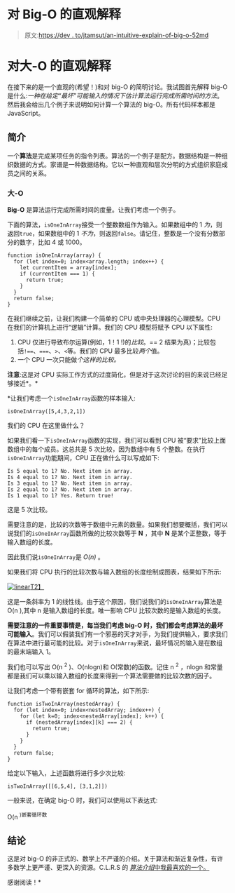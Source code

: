 # 对 Big-O 的直观解释

> 原文:[https://dev . to/jtamsut/an-intuitive-explain-of-big-o-52md](https://dev.to/jtamsut/an-intuitive-explanation-of-big-o-52md)

# [](#an-intuitive-explanation-of-big-o)对大-O 的直观解释

在接下来的是一个直观的(希望！)和对 big-O 的简明讨论。我试图首先解释 big-O 是什么:*一种在给定“最坏”可能输入的情况下估计算法运行完成所需时间的方法*。然后我会给出几个例子来说明如何计算一个算法的 big-O。所有代码样本都是 JavaScript。

## [](#introduction)简介

一个**算法**是完成某项任务的指令列表。算法的一个例子是配方。数据结构是一种组织数据的方式。家谱是一种数据结构。它以一种直观和层次分明的方式组织家庭成员之间的关系。

### [](#big-o)大-O

**Big-O** 是算法运行完成所需时间的度量。让我们考虑一个例子。

下面的算法，`isOneInArray`接受一个整数数组作为输入。如果数组中的 1 *为*，则返回`true`，如果数组中的 1 *不为*，则返回`false`。请记住，整数是一个没有分数部分的数字，比如 4 或 1000。

```
function isOneInArray(array) {
  for (let index=0; index<array.length; index++) {
    let currentItem = array[index];
    if (currentItem === 1) {
      return true;
    }
  }
  return false;
} 
```

在我们继续之前，让我们构建一个简单的 CPU 或中央处理器的心理模型。CPU 在我们的计算机上进行“逻辑”计算。我们的 CPU 模型将赋予 CPU 以下属性:

1.  CPU 仅进行导致布尔运算(例如，1！1 !)的*比较*。== 2 结果为真)；比较包括`!==`、`===`、`>`、`<`等。我们的 CPU 最多比较*两个*值。
2.  一个 CPU 一次只能做*个这样的比较。*

**注意**:这是对 CPU 实际工作方式的过度简化，但是对于这次讨论的目的来说已经足够接近*。*

 *让我们考虑一个`isOneInArray`函数的样本输入:

```
isOneInArray([5,4,3,2,1]) 
```

我们的 CPU 在这里做什么？

如果我们看一下`isOneInArray`函数的实现，我们可以看到 CPU 被“要求”比较上面数组中的每个成员。这总共是 5 次比较，因为数组中有 5 个整数。在执行`isOneInArray`功能期间，CPU 正在做什么可以写成如下:

```
Is 5 equal to 1? No. Next item in array.
Is 4 equal to 1? No. Next item in array.
Is 3 equal to 1? No. Next item in array.
Is 2 equal to 1? No. Next item in array.
Is 1 equal to 1? Yes. Return true! 
```

这是 5 次比较。

需要注意的是，比较的次数等于数组中元素的数量。如果我们想要概括，我们可以说我们的`isOneInArray`函数所做的比较次数等于 **N** ，其中 **N** 是某个正整数，等于输入数组的长度。

因此我们说`isOneInArray`是 *O(n)* 。

如果我们将 CPU 执行的比较次数与输入数组的长度绘制成图表，结果如下所示:

[![linear](../Images/cf972435d2c7cb67ab071f8f7bf85d34.png)T2】](https://res.cloudinary.com/practicaldev/image/fetch/s--B0w5jtR8--/c_limit%2Cf_auto%2Cfl_progressive%2Cq_auto%2Cw_880/https://docs.google.com/drawings/d/1ERlK5scz4_dbylONq1caIGbSFfZ5AEQMP46alcLozuI/pub%3Fw%3D850%26h%3D541)

这是一条斜率为 1 的线性线。由于这个原因，我们说我们的`isOneInArray`算法是 O(n ),其中 n 是输入数组的长度。唯一影响 CPU 比较次数的是输入数组的长度。

**需要注意的一件重要事情是，每当我们考虑 big-O 时，我们都会考虑算法的最坏可能输入**。我们可以假装我们有一个邪恶的天才对手，为我们提供输入，要求我们在算法中进行最可能的比较。对于`isOneInArray`来说，最坏情况的输入是在数组的最末端输入 1。

我们也可以写出 O(n <sup>2</sup> )、O(nlogn)和 O(常数)的函数。记住 n <sup>2</sup> ，nlogn 和常量都是我们可以乘以输入数组的长度来得到一个算法需要做的比较次数的因子。

让我们考虑一个带有嵌套 for 循环的算法，如下所示:

```
function isTwoInArray(nestedArray) {
  for (let index=0; index<nestedArray; index++) {
    for (let k=0; index<nestedArray[index]; k++) {
      if (nestedArray[index][k] === 2) {
        return true;
      }
    }
  }
  return false;
} 
```

给定以下输入，上述函数将进行多少次比较:

```
isTwoInArray([[6,5,4], [3,1,2]]) 
```

一般来说，在确定 big-O 时，我们可以使用以下表达式:

O(n <sup>)嵌套循环数</sup>

## [](#conclusion)结论

这是对 big-O 的非正式的、数学上不严谨的介绍。关于算法和渐近复杂性，有许多数学上更严谨、更深入的资源。C.L.R.S 的 [*算法介绍*中我最喜欢的一个。](https://mitpress.mit.edu/books/introduction-algorithms-third-edition)

感谢阅读！*